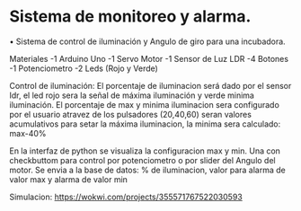 # Sistema de monitoreo y alarma.

• Sistema de control de iluminación y Angulo de giro para una incubadora.

Materiales
-1 Arduino Uno
-1 Servo Motor
-1 Sensor de Luz LDR
-4 Botones
-1 Potenciometro
-2 Leds (Rojo y Verde)

Control de iluminación:
El porcentaje de iluminacion será dado por el sensor Idr, el led rojo sera la señal de máxima iluminación y verde minima iluminación. 
El porcentaje de max y minima iluminacion sera configurado por el usuario atravez de los pulsadores (20,40,60) seran valores acumulativos para setar la máxima iluminacion, la minima sera calculado: max-40%

En la interfaz de python se visualiza la configuracion max y min. Una con checkbuttom para control por potenciometro o por slider del Angulo del motor.
Se envia a la base de datos: % de iluminacion, valor para alarma de valor max y alarma de valor min

Simulacion: https://wokwi.com/projects/355571767522030593

